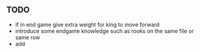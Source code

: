 ## TODO
 - if in end game give extra weight for king to move forward
 - introduce some endgame knowledge such as rooks on the same file or same row
 - add 

